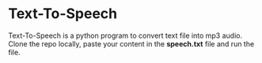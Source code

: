 # Text-To-Speech

Text-To-Speech is a python program to convert text file into mp3 audio. Clone the repo locally, paste your content in the **speech.txt** file and run the file.
